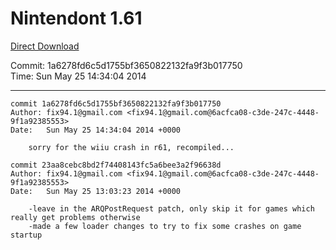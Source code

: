 # Nintendont 1.61
[Direct Download](./Nintendont.zip)

Commit: 1a6278fd6c5d1755bf3650822132fa9f3b017750  
Time: Sun May 25 14:34:04 2014   

-----

```
commit 1a6278fd6c5d1755bf3650822132fa9f3b017750
Author: fix94.1@gmail.com <fix94.1@gmail.com@6acfca08-c3de-247c-4448-9f1a92385553>
Date:   Sun May 25 14:34:04 2014 +0000

    sorry for the wiiu crash in r61, recompiled...
```

```
commit 23aa8cebc8bd2f74408143fc5a6bee3a2f96638d
Author: fix94.1@gmail.com <fix94.1@gmail.com@6acfca08-c3de-247c-4448-9f1a92385553>
Date:   Sun May 25 13:03:23 2014 +0000

    -leave in the ARQPostRequest patch, only skip it for games which really get problems otherwise
    -made a few loader changes to try to fix some crashes on game startup
```

